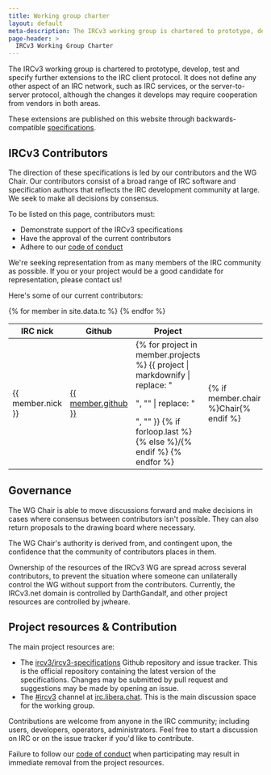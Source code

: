 ```yaml
---
title: Working group charter
layout: default
meta-description: The IRCv3 working group is chartered to prototype, develop and specify further extensions to the IRC client protocol.
page-header: >
  IRCv3 Working Group Charter
---
```


The IRCv3 working group is chartered to prototype, develop, test and specify further extensions to
the IRC client protocol. It does not define any other aspect of an IRC network, such as IRC services,
or the server-to-server protocol, although the changes it develops may require cooperation from vendors
in both areas.

These extensions are published on this website through backwards-compatible [specifications]({{site.baseurl}}/irc/).


## IRCv3 Contributors

The direction of these specifications is led by our contributors and the WG Chair. Our contributors consist of a broad range of IRC software and specification authors that reflects the IRC development community at large. We seek to make all decisions by consensus.

To be listed on this page, contributors must:

- Demonstrate support of the IRCv3 specifications
- Have the approval of the current contributors
- Adhere to our [code of conduct]({{site.baseurl}}/conduct.html)

We're seeking representation from as many members of the IRC community as possible. If you or your project would be a good candidate for representation, please contact us!

Here's some of our current contributors:

<table>
    <thead>
        <tr>
            <th>IRC nick</th>
            <th>Github</th>
            <th>Project</th>
            <th></th>
        </tr>
    </thead>
    <tbody>
        {% for member in site.data.tc %}
        <tr>
            <td>{{ member.nick }}</td>
            <td><a href="https://github.com/{{ member.github }}">{{ member.github }}</a></td>
            <td>
               {% for project in member.projects %}
                  {{ project | markdownify | replace: "<p>", "" | replace: "</p>", "" }}
                  {% if forloop.last %}{% else %}/{% endif %}
               {% endfor %}
            </td>
            <td>
               {% if member.chair %}Chair{% endif %}
            </td>
        </tr>
        {% endfor %}
    </tbody>
</table>


## Governance

The WG Chair is able to move discussions forward and make decisions in cases where consensus between contributors isn't possible. They can also return proposals to the drawing board where necessary.

The WG Chair's authority is derived from, and contingent upon, the confidence that the community of contributors places in them.

Ownership of the resources of the IRCv3 WG are spread across several contributors, to prevent the situation where someone can unilaterally control the WG without support from the contributors. Currently, the IRCv3.net domain is controlled by DarthGandalf, and other project resources are controlled by jwheare.


## Project resources & Contribution

The main project resources are:

- The [ircv3/ircv3-specifications](https://github.com/ircv3/ircv3-specifications) Github repository and issue tracker.  This is the official repository containing the latest version of the specifications.  Changes may be submitted by pull request and suggestions may be made by opening an issue.
- The [#ircv3](ircs://irc.libera.chat:6697/#ircv3) channel at [irc.libera.chat](ircs://irc.libera.chat:6697/#ircv3).  This is the main discussion space for the working group.

Contributions are welcome from anyone in the IRC community; including users, developers, operators, administrators. Feel free to start a discussion on IRC or on the issue tracker if you'd like to contribute.

Failure to follow our [code of conduct]({{site.baseurl}}/conduct.html) when participating may result in immediate removal from the project resources.
